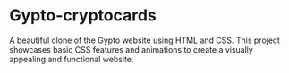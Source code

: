 # Gypto-cryptocards
A beautiful clone of the Gypto website using HTML and CSS. This project showcases basic CSS features and animations to create a visually appealing and functional website.
